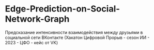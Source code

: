 # Edge-Prediction-on-Social-Network-Graph
Предсказание интенсивности взаимодействия между друзьями в социальной сети ВКонтакте (Хакатон Цифровой Прорыв - сезон ИИ - 2023 - ЦФО - кейс от VK)

